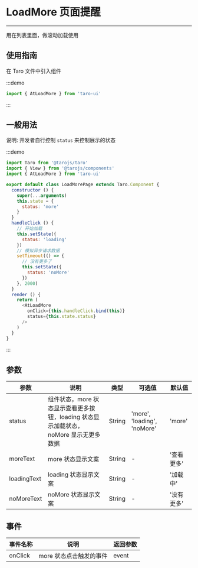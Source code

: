 # LoadMore 页面提醒

---
用在列表里面，做滚动加载使用

## 使用指南

在 Taro 文件中引入组件

:::demo

```js
import { AtLoadMore } from 'taro-ui'
```

:::

## 一般用法

说明: 开发者自行控制 `status` 来控制展示的状态

:::demo

```js
import Taro from '@tarojs/taro'
import { View } from '@tarojs/components'
import { AtLoadMore } from 'taro-ui'

export default class LoadMorePage extends Taro.Component {
  constructor () {
    super(...arguments)
    this.state = {
      status: 'more'
    }
  }
  handleClick () {
    // 开始加载
    this.setState({
      status: 'loading'
    })
    // 模拟异步请求数据
    setTimeout(() => {
      // 没有更多了
      this.setState({
        status: 'noMore'
      })
    }, 2000)
  }
  render () {
    return (
      <AtLoadMore
        onClick={this.handleClick.bind(this)}
        status={this.state.status}
      />
    )
  }
}
```

:::

## 参数

| 参数 | 说明   | 类型    | 可选值   | 默认值   |
| ----| ----- | --------| ------- | -------- |
| status | 组件状态，more 状态显示查看更多按钮，loading 状态显示加载状态，noMore 显示无更多数据 | String  | 'more', 'loading', 'noMore' | 'more' |
| moreText | more 状态显示文案 | String  | - | '查看更多' |
| loadingText | loading 状态显示文案 | String  | - | '加载中' |
| noMoreText | noMore 状态显示文案 | String  | - | '没有更多' |

## 事件

| 事件名称 | 说明          | 返回参数  |
|---------- |-------------- |---------- |
| onClick | more 状态点击触发的事件 | event  |
